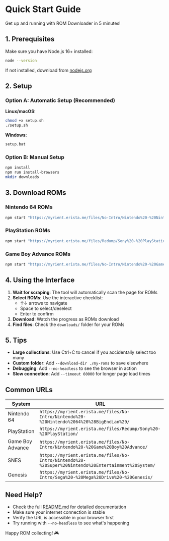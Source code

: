 # Quick Start Guide

Get up and running with ROM Downloader in 5 minutes!

## 1. Prerequisites

Make sure you have Node.js 16+ installed:
```bash
node --version
```

If not installed, download from [nodejs.org](https://nodejs.org/)

## 2. Setup

### Option A: Automatic Setup (Recommended)

**Linux/macOS:**
```bash
chmod +x setup.sh
./setup.sh
```

**Windows:**
```cmd
setup.bat
```

### Option B: Manual Setup

```bash
npm install
npm run install-browsers
mkdir downloads
```

## 3. Download ROMs

### Nintendo 64 ROMs
```bash
npm start "https://myrient.erista.me/files/No-Intro/Nintendo%20-%20Nintendo%2064%20%28BigEndian%29/"
```

### PlayStation ROMs
```bash
npm start "https://myrient.erista.me/files/Redump/Sony%20-%20PlayStation/"
```

### Game Boy Advance ROMs
```bash
npm start "https://myrient.erista.me/files/No-Intro/Nintendo%20-%20Game%20Boy%20Advance/"
```

## 4. Using the Interface

1. **Wait for scraping**: The tool will automatically scan the page for ROMs
2. **Select ROMs**: Use the interactive checklist:
   - ↑↓ arrows to navigate
   - Space to select/deselect
   - Enter to confirm
3. **Download**: Watch the progress as ROMs download
4. **Find files**: Check the `downloads/` folder for your ROMs

## 5. Tips

- **Large collections**: Use Ctrl+C to cancel if you accidentally select too many
- **Custom folder**: Add `--download-dir ./my-roms` to save elsewhere
- **Debugging**: Add `--no-headless` to see the browser in action
- **Slow connection**: Add `--timeout 60000` for longer page load times

## Common URLs

| System | URL |
|--------|-----|
| Nintendo 64 | `https://myrient.erista.me/files/No-Intro/Nintendo%20-%20Nintendo%2064%20%28BigEndian%29/` |
| PlayStation | `https://myrient.erista.me/files/Redump/Sony%20-%20PlayStation/` |
| Game Boy Advance | `https://myrient.erista.me/files/No-Intro/Nintendo%20-%20Game%20Boy%20Advance/` |
| SNES | `https://myrient.erista.me/files/No-Intro/Nintendo%20-%20Super%20Nintendo%20Entertainment%20System/` |
| Genesis | `https://myrient.erista.me/files/No-Intro/Sega%20-%20Mega%20Drive%20-%20Genesis/` |

## Need Help?

- Check the full [README.md](README.md) for detailed documentation
- Make sure your internet connection is stable
- Verify the URL is accessible in your browser first
- Try running with `--no-headless` to see what's happening

Happy ROM collecting! 🎮
